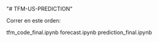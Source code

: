 "# TFM-US-PREDICTION" 

Correr en este orden:

tfm_code_final.ipynb
forecast.ipynb
prediction_final.ipynb
